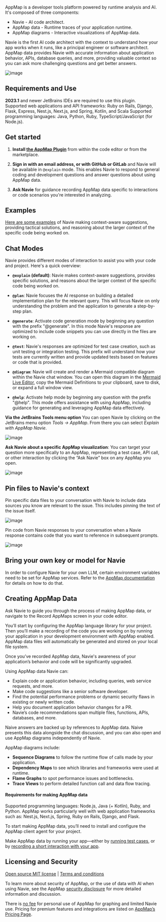 AppMap is a developer tools platform powered by runtime analysis and AI. It's composed of three components:

* Navie - AI code architect.
* AppMap data - Runtime traces of your application runtime.
* AppMap diagrams - Interactive visualizations of AppMap data.

Navie is the first AI code architect with the context to understand how your app works when it runs, like a principal engineer or software architect. AppMap data provides Navie with accurate information about application behavior, APIs, database queries, and more, providing valuable context so you can ask more challenging questions and get better answers.

![image](https://appmap.io/assets/img/appmap-navie-intellij-screenshot.png)


## Requirements and Use

**2023.1** and newer JetBrains IDEs are required to use this plugin.  
Supported web applications and API frameworks: Ruby on Rails, Django, Flask, Express, Nest.js, Next.js, and Spring, Kotlin, and Scala
Supported programming languages: Java, Python, Ruby, TypeScript/JavaScript (for Node.js).


## Get started
1. **Install [the AppMap Plugin](https://plugins.jetbrains.com/plugin/16701-appmap)** from within the code editor or from the marketplace.  

2. **Sign in with an email address, or with GitHub or GitLab** and Navie will be available in `@explain` mode. This enables Navie to respond to general coding and development questions and answer questions about using AppMap data.

3. **Ask Navie** for guidance recording AppMap data specific to interactions or code scenarios you're interested in analyzing.


## Examples
[Here are some examples](https://appmap.io/product/examples/navie) of Navie making context-aware suggestions, providing tactical solutions, and reasoning about the larger context of the specific code being worked on.

## Chat Modes

Navie provides different modes of interaction to assist you with your code and project. Here's a quick overview:

- **`@explain` (default)**: Navie makes context-aware suggestions, provides specific solutions, and reasons about the larger context of the specific code being worked on.

- **`@plan`**: Navie focuses the AI response on building a detailed implementation plan for the relevant query. This will focus Navie on only understanding the problem and the application to generate a step-by-step plan.

- **`@generate`**: Activate code generation mode by beginning any question with the prefix "@generate". In this mode Navie's response are optimized to include code snippets you can use directly in the files are working on.

- **`@test`**: Navie's responses are optimized for test case creation, such as unit testing or integration testing. This prefix will understand how your tests are currently written and provide updated tests based on features or code that is provided. 

- **`@diagram`**:  Navie will create and render a Mermaid compatible diagram within the Navie chat window. You can open this diagram in the [Mermaid Live Editor](https://mermaid.live), copy the Mermaid Definitions to your clipboard, save to disk, or expand a full window view.

- **`@help`**: Activate help mode by beginning any question with the prefix "@help". This mode offers assistance with using AppMap, including guidance for generating and leveraging AppMap data effectively.

**Via the JetBrains Tools menu option**
You can open Navie by clicking on the JetBrains menu option *Tools -> AppMap*. From there you can select *Explain with AppMap Navie*.

![image](https://appmap.io/assets/img/product/tools-appmap-vscode.png)

**Ask Navie about a specific AppMap visualization**: You can target your question more specifically to an AppMap, representing a test case, API call, or other interaction by clicking the “Ask Navie” box on any AppMap you open.

![image](https://appmap.io/assets/img/product/ask-navie-about-a-map.png)

## Pin files to Navie's context

Pin specific data files to your conversation with Navie to include data sources you know are relevant to the issue. This includes pinning the text of the issue itself.

![image](https://appmap.io/assets/img/pinned-context.png)

Pin code from Navie responses to your conversation when a Navie response contains code that you want to reference in subsequent prompts.

![image](https://appmap.io/assets/img/pin-from-response.png)

## Bring your own key or model for Navie

In order to configure Navie for your own LLM, certain environment variables need to be set for AppMap services. Refer to the [AppMap documentation](https://appmap.io/docs/navie/bring-your-own-model.html) for details on how to do that.


## Creating AppMap Data

Ask Navie to guide you through the process of making AppMap data, or navigate to the Record AppMaps screen in your code editor.

You’ll start by configuring the AppMap language library for your project. Then you’ll make a recording of the code you are working on by running your application in your development environment with AppMap enabled. AppMap data files will automatically be generated and stored on your local file system.

Once you’ve recorded AppMap data, Navie's awareness of your application’s behavior and code will be significantly upgraded.

Using AppMap data Navie can:
* Explain code or application behavior, including queries, web service requests, and more.
* Make code suggestions like a senior software developer.
* Find the potential performance problems or dynamic security flaws in existing or newly written code.
* Help you document application behavior changes for a PR.
* Navie’s code recommendations span multiple files, functions, APIs, databases, and more.

Naive answers are backed up by references to AppMap data. Naive presents this data alongside the chat discussion, and you can also open and use AppMap diagrams independently of Navie.

AppMap diagrams include:

* **Sequence Diagrams** to follow the runtime flow of calls made by your application.
* **Dependency Maps** to see which libraries and frameworks were used at runtime.
* **Flame Graphs** to spot performance issues and bottlenecks.
* **Trace Views** to perform detailed function call and data flow tracing.

#### Requirements for making AppMap data

Supported programming languages: Node.js, Java (+ Kotlin), Ruby, and Python.
AppMap works particularly well with web application frameworks such as: Nest.js, Next.js, Spring, Ruby on Rails, Django, and Flask.

To start making AppMap data, you’ll need to install and configure the AppMap client agent for your project.

Make AppMap data by running your app—either by [running test cases](https://appmap.io/docs/recording-methods.html#recording-test-cases), or by [recording a short interaction with your app](https://appmap.io/docs/recording-methods.html#remote-recording).


## Licensing and Security

[Open source MIT license](https://github.com/getappmap/appmap-intellij-plugin/blob/develop/LICENSE)  |  [Terms and conditions](https://appmap.io/community/terms-and-conditions.html)

To learn more about security of AppMap, or the use of data with AI when using Navie, see the AppMap [security disclosure](https://appmap.io/security) for more detailed information and discussion.

There is [no fee](https://appmap.io/pricing) for personal use of AppMap for graphing and limited Navie use. Pricing for premium features and integrations are listed on [AppMap’s Pricing Page](https://appmap.io/pricing).